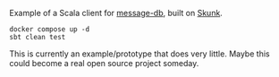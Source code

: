 Example of a Scala client for [message-db](https://github.com/message-db/message-db), built on [Skunk](https://tpolecat.github.io/skunk/).

```
docker compose up -d
sbt clean test
```

This is currently an example/prototype that does very little. Maybe this could become a real open source project someday. 
